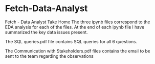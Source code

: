 # Fetch-Data-Analyst
Fetch - Data Analyst Take Home
The three ipynb files correspond to the EDA analysis for each of the files. At the end of each ipynb file I have summarized the key data issues present.

The SQL queries.pdf file contains SQL queries for all 6 questions.

The Communication with Stakeholders.pdf files contains the email to be sent to the team regarding the observations
